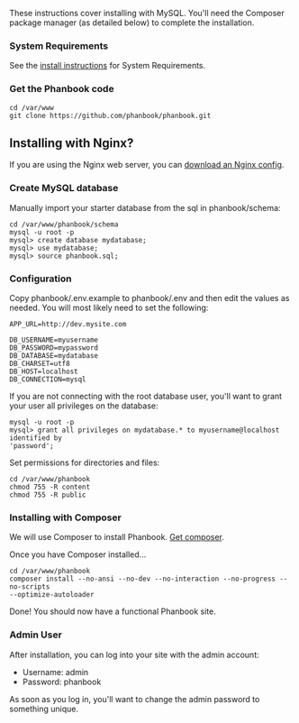 These instructions cover installing with MySQL.  You'll need the
Composer package manager (as detailed below) to complete the installation.

### System Requirements

See the [install instructions](install.md) for System Requirements.

### Get the Phanbook code

```
cd /var/www
git clone https://github.com/phanbook/phanbook.git
```

## Installing with Nginx?

If you are using the Nginx web server, you can [download an Nginx
config](https://raw.githubusercontent.com/phanbook/opsfiles/master/templates/nginx/vhost/phanbook.conf).

### Create MySQL database 

Manually import your starter database from the sql in phanbook/schema: 

```
cd /var/www/phanbook/schema
mysql -u root -p
mysql> create database mydatabase;
mysql> use mydatabase;
mysql> source phanbook.sql;
```

### Configuration

Copy phanbook/.env.example to phanbook/.env and then edit the values as needed.
You will most likely need to set the following:

```
APP_URL=http://dev.mysite.com

DB_USERNAME=myusername
DB_PASSWORD=mypassword
DB_DATABASE=mydatabase
DB_CHARSET=utf8
DB_HOST=localhost
DB_CONNECTION=mysql
```

If you are not connecting with the root database user, you'll want to grant your
user all privileges on the database:

```
mysql -u root -p
mysql> grant all privileges on mydatabase.* to myusername@localhost identified by
'password';
```

Set permissions for directories and files:

```
cd /var/www/phanbook
chmod 755 -R content
chmod 755 -R public
```

### Installing with Composer

We will use Composer to install Phanbook.  [Get
composer](https://getcomposer.org/download/).

Once you have Composer installed...

```
cd /var/www/phanbook
composer install --no-ansi --no-dev --no-interaction --no-progress --no-scripts
--optimize-autoloader
```

Done!  You should now have a functional Phanbook site.

### Admin User

After installation, you can log into your site with the admin account:

- Username: admin
- Password: phanbook

As soon as you log in, you'll want to change the admin password to something
unique.
